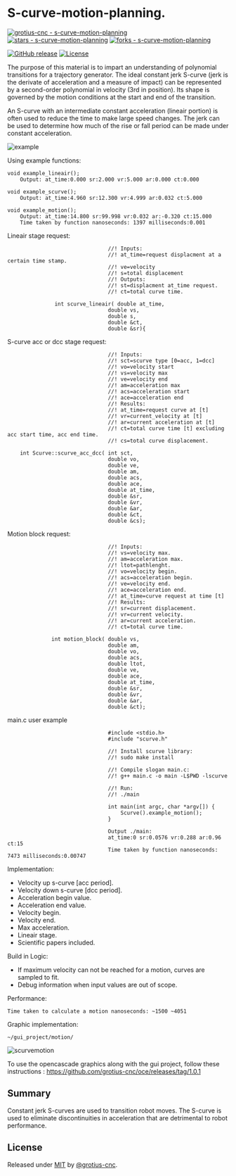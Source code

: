 # S-curve-motion-planning.

[![grotius-cnc - s-curve-motion-planning](https://img.shields.io/static/v1?label=grotius-cnc&message=s-curve-motion-planning&color=blue&logo=github)](https://github.com/grotius-cnc/s-curve-motion-planning "Go to GitHub repo")
[![stars - s-curve-motion-planning](https://img.shields.io/github/stars/grotius-cnc/s-curve-motion-planning?style=social)](https://github.com/grotius-cnc/s-curve-motion-planning)
[![forks - s-curve-motion-planning](https://img.shields.io/github/forks/grotius-cnc/s-curve-motion-planning?style=social)](https://github.com/grotius-cnc/s-curve-motion-planning)

[![GitHub release](https://img.shields.io/github/release/grotius-cnc/s-curve-motion-planning?include_prereleases=&sort=semver&color=blue)](https://github.com/grotius-cnc/s-curve-motion-planning/releases/)
[![License](https://img.shields.io/badge/License-MIT-blue)](#license)

The purpose of this material is to impart an understanding of polynomial transitions for a trajectory generator. The ideal constant jerk S-curve
(jerk is the derivate of acceleration and a measure of impact) can be represented by a second-order polynomial in velocity (3rd in position). 
Its shape is governed by the motion conditions at the start and end of the transition.

An S-curve with an intermediate constant acceleration (lineair portion) is often used to reduce the time to make large speed changes. The jerk can be
used to determine how much of the rise or fall period can be made under constant acceleration.

![example](https://user-images.githubusercontent.com/44880102/147084953-56985394-e260-43b2-83bf-e4379026f9ed.jpg)

Using example functions:

    void example_lineair();
        Output: at_time:0.000 sr:2.000 vr:5.000 ar:0.000 ct:0.000
    
    void example_scurve();
        Output: at_time:4.960 sr:12.300 vr:4.999 ar:0.032 ct:5.000
    
    void example_motion();
        Output: at_time:14.800 sr:99.998 vr:0.032 ar:-0.320 ct:15.000
        Time taken by function nanoseconds: 1397 milliseconds:0.001
    
Lineair stage request:

                                    //! Inputs:
                                    //! at_time=request displacment at a certain time stamp.
                                    //! ve=velocity
                                    //! s=total displacement
                                    //! Outputs:
                                    //! st=displacment at_time request.
                                    //! ct=total curve time.
    
                   int scurve_lineair( double at_time,     
                                    double vs, 
                                    double s, 
                                    double &ct, 
                                    double &sr){
    
S-curve acc or dcc stage request:

                                    //! Inputs:
                                    //! sct=scurve type [0=acc, 1=dcc]
                                    //! vo=velocity start
                                    //! vs=velocity max
                                    //! ve=velocity end
                                    //! am=acceleration max
                                    //! acs=acceleration start
                                    //! ace=acceleration end
                                    //! Results:
                                    //! at_time=request curve at [t]
                                    //! vr=current_velocity at [t]
                                    //! ar=current acceleration at [t]
                                    //! ct=total curve time [t] excluding acc start time, acc end time.
                                    //! cs=total curve displacement.
    
        int Scurve::scurve_acc_dcc( int sct, 
                                    double vo, 
                                    double ve, 
                                    double am, 
                                    double acs, 
                                    double ace, 
                                    double at_time, 
                                    double &sr, 
                                    double &vr, 
                                    double &ar, 
                                    double &ct, 
                                    double &cs);

Motion block request:

                                    //! Inputs:
                                    //! vs=velocity max.
                                    //! am=acceleration max.
                                    //! ltot=pathlenght.
                                    //! vo=velocity begin.
                                    //! acs=acceleration begin.
                                    //! ve=velocity end.
                                    //! ace=acceleration end.
                                    //! at_time=curve request at time [t]
                                    //! Results:
                                    //! sr=current displacement.
                                    //! vr=current velocity.
                                    //! ar=current acceleration.
                                    //! ct=total curve time.
    
                  int motion_block( double vs, 
                                    double am, 
                                    double vo, 
                                    double acs, 
                                    double ltot, 
                                    double ve, 
                                    double ace, 
                                    double at_time, 
                                    double &sr,
                                    double &vr, 
                                    double &ar,
                                    double &ct);
   
main.c user example

                                    #include <stdio.h>
                                    #include "scurve.h"

                                    //! Install scurve library:
                                    //! sudo make install

                                    //! Compile slogan main.c:
                                    //! g++ main.c -o main -L$PWD -lscurve

                                    //! Run:
                                    //! ./main

                                    int main(int argc, char *argv[]) {
                                        Scurve().example_motion();
                                    }
                                    
                                    Output ./main:
                                    at_time:0 sr:0.0576 vr:0.288 ar:0.96 ct:15
                                    Time taken by function nanoseconds: 7473 milliseconds:0.00747

   
Implementation:

- Velocity up s-curve [acc period].
- Velocity down s-curve [dcc period].
- Acceleration begin value.
- Acceleration end value.
- Velocity begin.
- Velocity end.
- Max acceleration.
- Lineair stage.
- Scientific papers included.

Build in Logic:

- If maximum velocity can not be reached for a motion, curves are sampled to fit.
- Debug information when input values are out of scope.

Performance:

    Time taken to calculate a motion nanoseconds: ~1500 ~4051 

Graphic implementation:

    ~/gui_project/motion/
    
![scurvemotion](https://user-images.githubusercontent.com/44880102/147080009-f6e50645-2be6-46e6-a253-6fbf8488c1de.jpg)

To use the opencascade graphics along with the gui project, follow these instructions : https://github.com/grotius-cnc/oce/releases/tag/1.0.1

## Summary
Constant jerk S-curves are used to transition robot moves. The S-curve is used to eliminate discontinuities in acceleration that are detrimental
to robot performance.

## License

Released under [MIT](/LICENSE) by [@grotius-cnc](https://github.com/grotius-cnc).
